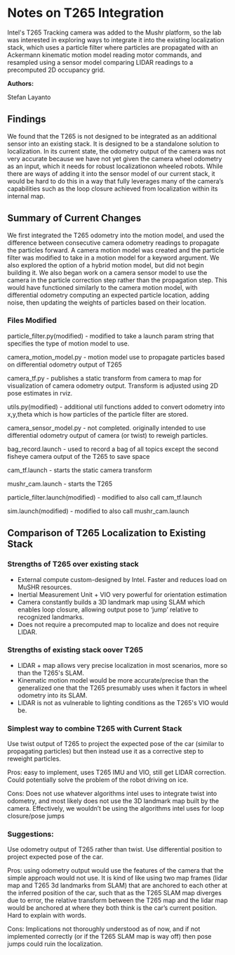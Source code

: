 # Notes on T265 Integration

Intel's T265 Tracking camera was added to the Mushr platform, so the lab was interested in exploring ways to integrate it into the existing localization stack, which uses a particle filter where particles are propagated with an Ackermann kinematic motion model reading motor commands, and resampled using a sensor model comparing LIDAR readings to a precomputed 2D occupancy grid.

**Authors:**

Stefan Layanto

## Findings

We found that the T265 is not designed to be integrated as an additional sensor into an existing stack. It is designed to be a standalone solution to localization. In its current  state, the odometry output of the camera was not very accurate because we have not yet given the camera wheel odometry as an input, which it needs for robust localizationon wheeled robots. While there are ways of adding it into the sensor model of our current stack, it would be hard to do this in a way that fully leverages many of the camera’s capabilities such as the loop closure achieved from localization within its internal map.

## Summary of Current Changes

We first integrated the T265 odometry into the motion model, and used the difference between consecutive camera odometry readings to propagate the particles forward. A camera motion model was created and the particle filter was modified to take in a motion model for a keyword argument. We also explored the option of a hybrid motion model, but did not begin building it. We also began work on a camera sensor model to use the camera in the particle correction step rather than the propagation step. This would have functioned similarly to the camera motion model, with differential odometry computing an expected particle location, adding noise, then updating the weights of particles based on their location.

### Files Modified

particle_filter.py(modified) - modified to take a launch param string that specifies the type of motion model to use.

camera_motion_model.py - motion model use to propagate particles based on differential odometry output of T265

camera_tf.py - publishes a static transform from camera to map for visualization of camera odometry output. Transform is adjusted using 2D pose estimates in rviz.

utils.py(modified) - additional util functions added to convert odometry into x,y,theta which is how particles of the particle filter are stored.

camera_sensor_model.py - not completed. originally intended to use differential odometry output of camera (or twist) to reweigh particles.

bag_record.launch - used to record a bag of all topics except the second fisheye camera output of the T265 to save space

cam_tf.launch - starts the static camera transform

mushr_cam.launch - starts the T265

particle_filter.launch(modified) - modified to also call cam_tf.launch

sim.launch(modified) - modified to also call mushr_cam.launch



## Comparison of T265 Localization to Existing Stack

### Strengths of T265 over existing stack

- External compute custom-designed by Intel. Faster and reduces load on MuSHR resources.
- Inertial Measurement Unit + VIO very powerful for orientation estimation
- Camera constantly builds a 3D landmark map using SLAM which enables loop closure, allowing output pose to ‘jump’ relative to recognized landmarks.
- Does not require a precomputed map to localize and does not require LIDAR.

### Strengths of existing stack oover T265

- LIDAR + map allows very precise localization in most scenarios, more so than the T265's SLAM.
- Kinematic motion model would be more accurate/precise than the generalized one that the T265 presumably uses when it factors in wheel odometry into its SLAM.
- LIDAR is not as vulnerable to lighting conditions as the T265's VIO would be.

### Simplest way to combine T265 with Current Stack

Use twist output of T265 to project the expected pose of the car (similar to propagating particles) but then instead use it as a corrective step to reweight particles.

Pros: easy to implement, uses T265 IMU and VIO, still get LIDAR correction. Could potentially solve the problem of the robot driving on ice.

Cons: Does not use whatever algorithms intel uses to integrate twist into odometry, and most likely does not use the 3D landmark map built by the camera. Effectively, we wouldn’t be using the algorithms intel uses for loop closure/pose jumps

### Suggestions:

Use odometry output of T265  rather than twist. Use differential position to project expected pose of the car.

Pros: using odometry output would use the features of the camera that the simple approach would not use. It is kind of like using two map frames (lidar map and T265 3d landmarks from SLAM) that are anchored to each other at the inferred position of the car, such that as the T265 SLAM map diverges due to error, the relative transform between the T265 map and the lidar map would be anchored at where they both think is the car’s current position. Hard to explain with words.

Cons: Implications not thoroughly understood as of now, and if not implemented correctly (or if the T265 SLAM map is way off) then pose jumps could ruin the localization.
